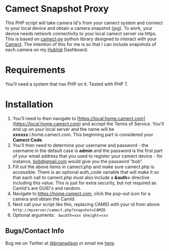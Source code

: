 # Camect Snapshot Proxy
This PHP script will take camera Id's from your camect system and connect to
your local device and obtain a camera snapshot (jpg). To work, your device
needs network connectivity to your local camect server via https. This is based on [camect-py](https://github.com/camect/camect-py)
python library designed to interact with your
[Camect](https://www.camect.com). The intention of this for me is so that I can
include snapshots of each camera on my
[Hubitat](https://github.com/bdwilson/hubitat) Dashboard.

# Requirements
You'll need a system that has PHP on it. Tested with PHP 7. 

# Installation 
1. You'll need to then navigate to [https://local.home.camect.com](https://local.home.camect.com) and accept the Terms of Service. You'll end up on your local server and the name will be **xxxxxx**.l.home.camect.com. This beginning part is considered your **Camect Code**. 
2. You'll then need to determine your username and password - the username in the default case is **admin** and the password is the first part of your email address that you used to register your camect device - for instance, bob@gmail.com would give you the password "bob".
3. Fill out the above items in camect.php and make sure camect.php is accessible.  There is an optional auth_code variable that will make it so that each call to camect.php must also include a **&auth=** directive including this value. This is just for extra security, but not required as CamId's are GUID's and random. 
4. Navigate to https://home.camect.com, click the pop-out icon for a camera and obtain the CamId.
5. Next call your script like this, replacing CAMID with your id from above <code>http://myserver/camect.php?snapshot=CAMID</code>
6. Optional arguments: <code> &width=xxx &height=xxx </code>

Bugs/Contact Info
-----------------
Bug me on Twitter at [@brianwilson](http://twitter.com/brianwilson) or email me [here](http://cronological.com/comment.php?ref=bubba).
